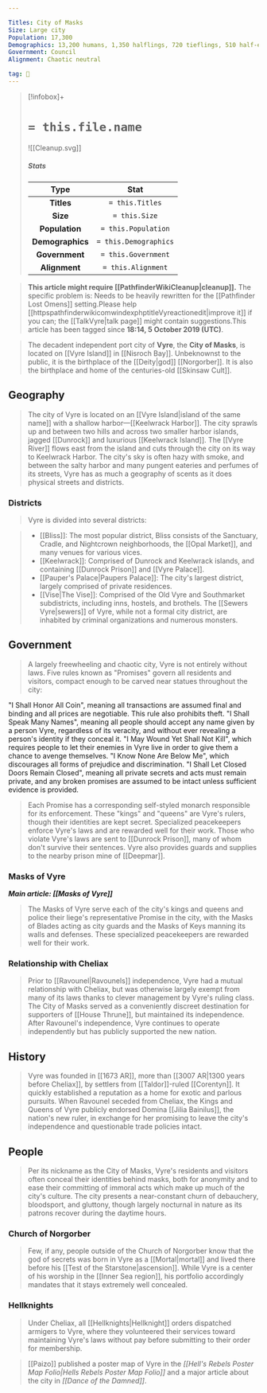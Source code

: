 ```yaml
---

Titles: City of Masks
Size: Large city
Population: 17,300
Demographics: 13,200 humans, 1,350 halflings, 720 tieflings, 510 half-elves, 470 half-orcs, 340 gnomes, 320 elves, 180 dwarves, 210 other
Government: Council
Alignment: Chaotic neutral

tag: 🌃
---
```


> [!infobox]+
> #  `= this.file.name`
> ![[Cleanup.svg]]
> ##### Stats
> Type | Stat |
> :---:|:---:|
> **Titles** | `= this.Titles` |
> **Size** | `= this.Size` |
> **Population** | `= this.Population` |
> **Demographics** | `= this.Demographics` |
> **Government** | `= this.Government` |
> **Alignment** | `= this.Alignment` |



 



> **This article might require [[PathfinderWikiCleanup|cleanup]].**
The specific problem is: Needs to be heavily rewritten for the [[Pathfinder Lost Omens]] setting.Please help [[httpspathfinderwikicomwindexphptitleVyreactionedit|improve it]] if you can; the [[TalkVyre|talk page]] might contain suggestions.This article has been tagged since **18:14, 5 October 2019 (UTC)**.


> The decadent independent port city of **Vyre**, the **City of Masks**, is located on [[Vyre Island]] in [[Nisroch Bay]]. Unbeknownst to the public, it is the birthplace of the [[Deity|god]] [[Norgorber]]. It is also the birthplace and home of the centuries-old [[Skinsaw Cult]].



## Geography

> The city of Vyre is located on an [[Vyre Island|island of the same name]] with a shallow harbor—[[Keelwrack Harbor]]. The city sprawls up and between two hills and across two smaller harbor islands, jagged [[Dunrock]] and luxurious [[Keelwrack Island]]. The [[Vyre River]] flows east from the island and cuts through the city on its way to Keelwrack Harbor.
> The city's sky is often hazy with smoke, and between the salty harbor and many pungent eateries and perfumes of its streets, Vyre has as much a geography of scents as it does physical streets and districts.


### Districts

> Vyre is divided into several districts:

> - [[Bliss]]: The most popular district, Bliss consists of the Sanctuary, Cradle, and Nightcrown neighborhoods, the [[Opal Market]], and many venues for various vices.
> - [[Keelwrack]]: Comprised of Dunrock and Keelwrack islands, and containing [[Dunrock Prison]] and [[Vyre Palace]].
> - [[Pauper's Palace|Paupers Palace]]: The city's largest district, largely comprised of private residences.
> - [[Vise|The Vise]]: Comprised of the Old Vyre and Southmarket subdistricts, including inns, hostels, and brothels.
> The [[Sewers Vyre|sewers]] of Vyre, while not a formal city district, are inhabited by criminal organizations and numerous monsters.


## Government

> A largely freewheeling and chaotic city, Vyre is not entirely without laws. Five rules known as "Promises" govern all residents and visitors, compact enough to be carved near statues throughout the city:

"I Shall Honor All Coin", meaning all transactions are assumed final and binding and all prices are negotiable. This rule also prohibits theft.
"I Shall Speak Many Names", meaning all people should accept any name given by a person Vyre, regardless of its veracity, and without ever revealing a person's identity if they conceal it.
"I May Wound Yet Shall Not Kill", which requires people to let their enemies in Vyre live in order to give them a chance to avenge themselves.
"I Know None Are Below Me", which discourages all forms of prejudice and discrimination.
"I Shall Let Closed Doors Remain Closed", meaning all private secrets and acts must remain private, and any broken promises are assumed to be intact unless sufficient evidence is provided.
> Each Promise has a corresponding self-styled monarch responsible for its enforcement. These "kings" and "queens" are Vyre's rulers, though their identities are kept secret. Specialized peacekeepers enforce Vyre's laws and are rewarded well for their work. Those who violate Vyre's laws are sent to [[Dunrock Prison]], many of whom don't survive their sentences. Vyre also provides guards and supplies to the nearby prison mine of [[Deepmar]].


### Masks of Vyre

***Main article: [[Masks of Vyre]]***
> The Masks of Vyre serve each of the city's kings and queens and police their liege's representative Promise in the city, with the Masks of Blades acting as city guards and the Masks of Keys manning its walls and defenses. These specialized peacekeepers are rewarded well for their work.


### Relationship with Cheliax

> Prior to [[Ravounel|Ravounels]] independence, Vyre had a mutual relationship with Cheliax, but was otherwise largely exempt from many of its laws thanks to clever management by Vyre's ruling class. The City of Masks served as a conveniently discreet destination for supporters of [[House Thrune]], but maintained its independence.
> After Ravounel's independence, Vyre continues to operate independently but has publicly supported the new nation.


## History

> Vyre was founded in [[1673 AR]], more than [[3007 AR|1300 years before Cheliax]], by settlers from [[Taldor]]-ruled [[Corentyn]]. It quickly established a reputation as a home for exotic and parlous pursuits.
> When Ravounel seceded from Cheliax, the Kings and Queens of Vyre publicly endorsed Domina [[Jilia Bainilus]], the nation's new ruler, in exchange for her promising to leave the city's independence and questionable trade policies intact.


## People

> Per its nickname as the City of Masks, Vyre's residents and visitors often conceal their identities behind masks, both for anonymity and to ease their committing of immoral acts which make up much of the city's culture. The city presents a near-constant churn of debauchery, bloodsport, and gluttony, though largely nocturnal in nature as its patrons recover during the daytime hours.


### Church of Norgorber

> Few, if any, people outside of the Church of Norgorber know that the god of secrets was born in Vyre as a [[Mortal|mortal]] and lived there before his [[Test of the Starstone|ascension]]. While Vyre is a center of his worship in the [[Inner Sea region]], his portfolio accordingly mandates that it stays extremely well concealed.


### Hellknights

> Under Cheliax, all [[Hellknights|Hellknight]] orders dispatched armigers to Vyre, where they volunteered their services toward maintaining Vyre's laws without pay before submitting to their order for membership.


> [[Paizo]] published a poster map of Vyre in the *[[Hell's Rebels Poster Map Folio|Hells Rebels Poster Map Folio]]* and a major article about the city in *[[Dance of the Damned]]*.








